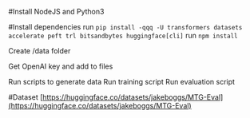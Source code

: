 #Install NodeJS and Python3

#Install dependencies
run `pip install -qqq -U transformers datasets accelerate peft trl bitsandbytes huggingface[cli]`
run `npm install`

Create /data folder

Get OpenAI key and add to files

Run scripts to generate data
Run training script
Run evaluation script

#Dataset
[https://huggingface.co/datasets/jakeboggs/MTG-Eval](https://huggingface.co/datasets/jakeboggs/MTG-Eval)